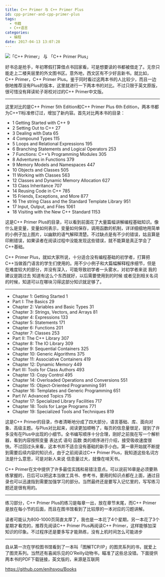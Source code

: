 ```yaml
---
title: C++ Primer 与 C++ Primer Plus
id: cpp-primer-and-cpp-primer-plus
tags:
  - 书籍
  - C++语言
categories:
  - 编程
date: 2017-04-13 13:07:28
---
```


![「C++ Primer」 与 「C++ Primer Plus」](5C86A7EE7D195F0EE2E1950835715C2299E60963.jpg)

好书总是抢手，年初寒假打算借点书回家看，可是想要读的书都被借走了。无奈只能走上二楼夹层里的外文图书区。意外地，西文区有不少好且新书。就比如，C++ Primer，C++ Primer Plus。鉴于同时看过这两本书的人比较少，而且一边倒地推荐没有Plus的版本，这里就进行一下两本书的对比。不过只限于英文原版，很可惜没有拜读轮子哥校对过的C++ Primer中文版。
<!--more-->

* * *

这里对比的是C++ Primer 5th Edition和C++ Primer Plus 6th Edition，两本书都为C++11标准修订过，增加了新内容。首先对比两本书的目录：

*   1 Getting Started with C++ 9
*   2 Setting Out to C++ 27
*   3 Dealing with Data 65
*   4 Compound Types 115
*   5 Loops and Relational Expressions 195
*   6 Branching Statements and Logical Operators 253
*   7 Functions: C++’s Programming Modules 305
*   8 Adventures in Functions 379
*   9 Memory Models and Namespaces 447
*   10 Objects and Classes 505
*   11 Working with Classes 563
*   12 Classes and Dynamic Memory Allocation 627
*   13 Class Inheritance 707
*   14 Reusing Code in C++ 785
*   15 Friends, Exceptions, and More 877
*   16 The string Class and the Standard Template Library 951
*   17 Input, Output, and Files 1061
*   18 Visiting with the New C++ Standard 1153

这是C++ Primer Plus的目录，可以看到前面花了大量篇幅讲解编程基础知识。像什么是变量，变量如何表示，变量如何保存，调用函数的机制，详详细细地用简单的小例子加上图片，以幽默的语气解释清楚。不过缺点是有不少的错误，姑且算是印刷错误，如果读者在阅读过程中没能发现这些错误，就不能算是真正学会了C++基础。

C++ Primer Plus，就如大家所说，十分适合没有编程基础的初学者，打算把C++当做首门语言的学生们使用的。用不少小例子和大篇幅解释程序细节，但是在难度较大的部分，并没有深入，可能导致初学者一头雾水，对初学者来说 我的建议是跳过去 知道有这么个东西就好，以后需要使用到的时候 或者见到相关名词的时候，知道可以在哪块习得这部分知识就足够了。

* * *

*   Chapter 1: Getting Started 1
*   Part I: The Basics 29
*   Chapter 2: Variables and Basic Types 31
*   Chapter 3: Strings, Vectors, and Arrays 81
*   Chapter 4: Expressions 133
*   Chapter 5: Statements 171
*   Chapter 6: Functions 201
*   Chapter 7: Classes 253
*   Part II: The C++ Library 307
*   Chapter 8: The IO Library 309
*   Chapter 9: Sequential Containers 325
*   Chapter 10: Generic Algorithms 375
*   Chapter 11: Associative Containers 419
*   Chapter 12: Dynamic Memory 449
*   Part III: Tools for Class Authors 493
*   Chapter 13: Copy Control 495
*   Chapter 14: Overloaded Operations and Conversions 551
*   Chapter 15: Object-Oriented Programming 591
*   Chapter 16: Templates and Generic Programming 651
*   Part IV: Advanced Topics 715
*   Chapter 17: Specialized Library Facilities 717
*   Chapter 18: Tools for Large Programs 771
*   Chapter 19: Specialized Tools and Techniques 819

这是C++ Primer的目录，作者清晰地分成了四大部分，语言基础、库、面向对象、高级主题。与Plus对比起来，阅读更加顺畅了，每页的信息量很足，提到了许多没有在Plus中出现的小细节。全书编写顺序十分合理，刚好之前我在写一个解析器，看到内容按照变量 表达式 语句 函数 类的顺序进行介绍，接受吸收速度很快。不过回过头来看，这本书并不适合没有基础的新手小白。第一章开始就不断提到需要后续内容的知识点，由于之前阅读过C++ Primer Plus，我知道这些名词方法是什么意思，可是对新人来说 信息量过大，就像在啃天书。

C++ Primer在文中提供了许多最佳实践和易错注意点。可以说前16章是必须要熟练掌握的，日后可以把这本当做工具书、参考书，要用的知识点都在上面，通过目录也可以迅速指到需要加强学习的部分。当然最终还是要写入记忆里的，写写练习题还是很有用的。

* * *

练习部分，C++ Primer Plus的练习是每章一出，放在章节末尾，而C++ Primer是放在每小节的后面，而且在图书馆看到了比较厚的一本对应的习题讲解。

读者可能认为800-1000页简直太厚了，我也是一本花了4个星期，另一本花了3个星期才看完的，推荐先阅读C++ Primer Plus再阅读C++ Primer，这样能够加深知识的印象。不过程序还是要多写才能熟练，没有上机时间怎么可能进步

* * *

自从第一次在学校图书馆看到了一本叫「图解TCP/IP」的图灵系列的书，就爱上了图灵系列。当然还有喜闻乐见的O’Reilly动物书，瞄准了这些总没错。下面提供两本书的PDF下载链接，英文版的，来源是互联网

https://github.com/enihsyou/Books
